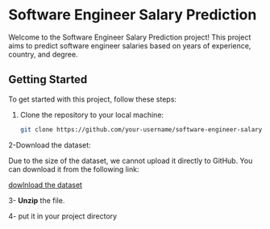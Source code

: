 # Software Engineer Salary Prediction

Welcome to the Software Engineer Salary Prediction project! This project aims to predict software engineer salaries based on years of experience, country, and degree.

## Getting Started

To get started with this project, follow these steps:

1. Clone the repository to your local machine:

   ```bash
   git clone https://github.com/your-username/software-engineer-salary-prediction.git
   
2-Download the dataset:

  Due to the size of the dataset, we cannot upload it directly to GitHub. You can download it from the following link:
  
  <a href="https://cdn.stackoverflow.co/files/jo7n4k8s/production/49915bfd46d0902c3564fd9a06b509d08a20488c.zip/stack-overflow-developer-survey-2023.zip" > dowlnload the dataset</a>
  
3- <b>Unzip</b> the file.

4- put it in your project directory 


